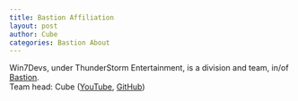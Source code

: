```yaml
---
title: Bastion Affiliation
layout: post
author: Cube
categories: Bastion About
---
```

Win7Devs, under ThunderStorm Entertainment, is a division and team, in/of <a href="https://youtube.com/@bastionsg">Bastion</a>. <br>
Team head: Cube (<a href="https://youtube.com/@cubeultm">YouTube</a>, <a href="https://github.com/plaincube">GitHub</a>)
